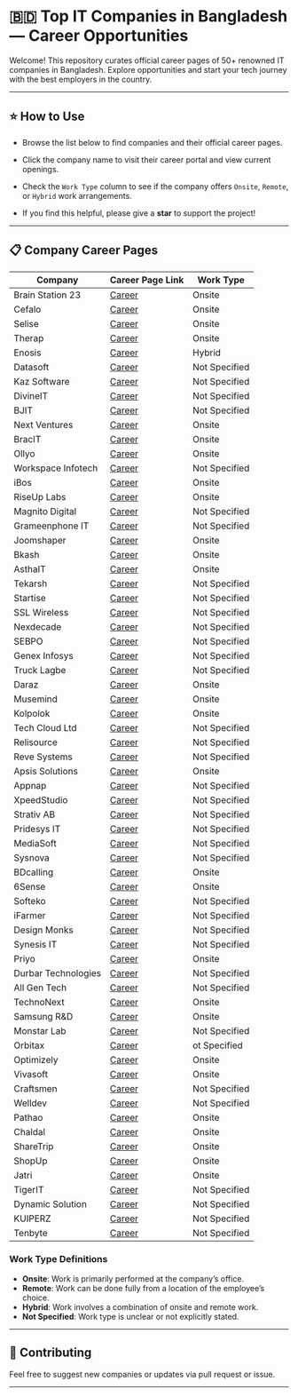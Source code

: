 # 🇧🇩 Top IT Companies in Bangladesh — Career Opportunities

Welcome! This repository curates official career pages of 50+ renowned IT companies in Bangladesh. Explore opportunities and start your tech journey with the best employers in the country.

---

## ⭐ How to Use
- Browse the list below to find companies and their official career pages.
- Click the company name to visit their career portal and view current openings.
- Check the `Work Type` column to see if the company offers `Onsite`, `Remote`, or `Hybrid` work arrangements.

- If you find this helpful, please give a **star** to support the project!

---

## 📋 Company Career Pages

| Company                | Career Page Link                                                                 | Work Type         |
|------------------------|----------------------------------------------------------------------------------|-------------------|
| Brain Station 23       | [Career](https://brainstation-23.easy.jobs/)                                     | Onsite            |
| Cefalo                 | [Career](https://career.cefalo.com/)                                             | Onsite            |
| Selise                 | [Career](https://selisegroup.com/about-us/#jobs-main-container)                  | Onsite            |
| Therap                 | [Career](https://therap.hire.trakstar.com/)                                      | Onsite            |
| Enosis                 | [Career](https://enosisbd.pinpointhq.com/)                                       | Hybrid            |
| Datasoft               | [Career](https://datasoft-bd.com/career/)                                        | Not Specified     |
| Kaz Software           | [Career](https://kaz.com.bd/ourwork2/category/job_post)                          | Not Specified     |
| DivineIT               | [Career](https://www.divineit.net/about/careers/)                                | Not Specified     |
| BJIT                   | [Career](https://bjitgroup.com/career)                                           | Not Specified     |
| Next Ventures          | [Career](https://career.nextventures.io/)                                        | Onsite            |
| BracIT                 | [Career](https://www.bracits.com/career)                                         | Onsite            |
| Ollyo                  | [Career](https://ollyo.com/careers/)                                             | Onsite            |
| Workspace Infotech     | [Career](https://www.workspaceit.com/career/)                                    | Not Specified     |
| iBos                   | [Career](https://ibos.io/career/)                                                | Onsite            |
| RiseUp Labs            | [Career](https://riseuplabs.com/jobs/)                                           | Onsite            |
| Magnito Digital        | [Career](https://magnitodigital.com/career/)                                     | Not Specified     |
| Grameenphone IT        | [Career](https://www.grameenphone.com/about/career/vacant-positions)             | Not Specified     |
| Joomshaper             | [Career](https://www.joomshaper.com/about)                                       | Onsite            |
| Bkash                  | [Career](https://www.bkash.com/career)                                           | Onsite            |
| AsthaIT                | [Career](https://www.asthait.com/career/)                                        | Onsite            |
| Tekarsh                | [Career](https://tekarsh.com/career/)                                            | Not Specified     |
| Startise               | [Career](https://startise.com/careers/)                                          | Not Specified     |
| SSL Wireless           | [Career](https://sslwireless.com/job-openings/)                                  | Not Specified     |
| Nexdecade              | [Career](https://www.nexdecade.com/life-at-a-glance/career)                      | Not Specified     |
| SEBPO                  | [Career](https://sebpo.com/careers/)                                             | Not Specified     |
| Genex Infosys          | [Career](https://genexinfosys.com/career.php)                                    | Not Specified     |
| Truck Lagbe            | [Career](https://trucklagbe.com/career)                                          | Not Specified     |
| Daraz                  | [Career](https://www.daraz.com.bd/careers/)                                      | Onsite            |
| Musemind               | [Career](https://musemind.agency/career#current-opening)                         | Onsite            |
| Kolpolok               | [Career](https://kolpolok.com/career/)                                           | Onsite            |
| Tech Cloud Ltd         | [Career](https://techcloudltd.com/career-at-tech-cloud-ltd/)                     | Not Specified     |
| Relisource             | [Career](https://www.relisource.com/careers/)                                    | Not Specified     |
| Reve Systems           | [Career](https://www.revesoft.com/career)                                        | Not Specified     |
| Apsis Solutions        | [Career](https://apsissolutions.com/career/)                                     | Onsite            |
| Appnap                 | [Career](https://appnap.io/career)                                               | Not Specified     |
| XpeedStudio            | [Career](https://inside.xpeedstudio.com/)                                        | Not Specified     |
| Strativ AB             | [Career](https://erp360.strativ.se/career)                                       | Not Specified     |
| Pridesys IT            | [Career](https://pridesys.com/careers/)                                          | Not Specified     |
| MediaSoft              | [Career](https://career.mediasoftbd.com/#active-jobs)                            | Not Specified     |
| Sysnova                | [Career](https://www.sysnova.com/index.php/career)                               | Not Specified     |
| BDcalling              | [Career](https://bdcalling.com/career/)                                          | Onsite            |
| 6Sense                 | [Career](https://6sense.com/about-us/careers/join-us/)                           | Onsite            |
| Softeko                | [Career](https://www.softeko.co/careers/#current-openings)                       | Not Specified     |
| iFarmer                | [Career](https://ifarmer.asia/career#career_opportunity)                         | Not Specified     |
| Design Monks           | [Career](https://www.designmonks.co/career)                                      | Not Specified     |
| Synesis IT             | [Career](https://synesisit.com.bd/career/)                                       | Not Specified     |
| Priyo                  | [Career](https://www.priyo.com/jobs/)                                            | Onsite            |
| Durbar Technologies    | [Career](https://www.durbartech.com/career/index.php)                            | Not Specified     |
| All Gen Tech           | [Career](https://allgentech.bamboohr.com/careers)                                | Not Specified     |
| TechnoNext             | [Career](https://technonext.com/career)                                          | Onsite            |
| Samsung R&D            | [Career](https://research.samsung.com/careers)                                   | Onsite            |
| Monstar Lab            | [Career](https://monstar-lab.com/bd/about/careers/)                              | Not Specified     |
| Orbitax                | [Career](https://www.linkedin.com/company/orbitax/jobs/)                         | ot Specified      |
| Optimizely             | [Career](https://careers.optimizely.com/search/)                                 | Onsite            |
| Vivasoft               | [Career](https://vivasoftltd.com/career/#open-position)                          | Onsite            |
| Craftsmen              | [Career](https://careers.craftsmensoftware.com/jobs)                             | Not Specified     |
| Welldev                | [Career](https://www.welldev.io/careers)                                         | Not Specified     |
| Pathao                 | [Career](https://career.pathao.com/#position)                                    | Onsite            |
| Chaldal                | [Career](https://chaldal.com/t/Career)                                           | Onsite            |
| ShareTrip              | [Career](https://www.linkedin.com/company/sharetrip/jobs/)                       | Onsite            |
| ShopUp                 | [Career](https://www.shopup.org/career)                                          | Onsite            |
| Jatri                  | [Career](https://jatri.co/career#job-opening)                                    | Onsite            |
| TigerIT                | [Career](https://www.linkedin.com/company/tigerit-bangladesh-limited/posts/)     | Not Specified     |
| Dynamic Solution       | [Career](https://app.hrythmic.com/recruit/openings/company/dsinnovators/)        | Not Specified     |
| KUIPERZ                | [Career](https://kuiperz.io/careers/)                                            | Not Specified     |
| Tenbyte                | [Career](https://tenbyte.com.my/jobs/)                                           | Not Specified     |

### Work Type Definitions
- **Onsite**: Work is primarily performed at the company’s office.
- **Remote**: Work can be done fully from a location of the employee’s choice.
- **Hybrid**: Work involves a combination of onsite and remote work.
- **Not Specified**: Work type is unclear or not explicitly stated.

---

## 🤝 Contributing

Feel free to suggest new companies or updates via pull request or issue.

---
